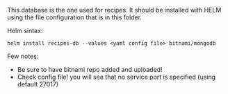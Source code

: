 This database is the one used for recipes. It should be installed with HELM
using the file configuration that is in this folder.

Helm sintax: 
	
	helm install recipes-db --values <yaml config file> bitnami/mongodb

Few notes:

 + Be sure to have bitnami repo added and uploaded!
 + Check config file! you will see that no service port is specified (using default 27017)
